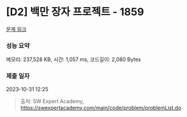 # [D2] 백만 장자 프로젝트 - 1859 

[문제 링크](https://swexpertacademy.com/main/code/problem/problemDetail.do?contestProbId=AV5LrsUaDxcDFAXc) 

### 성능 요약

메모리: 237,528 KB, 시간: 1,057 ms, 코드길이: 2,080 Bytes

### 제출 일자

2023-10-31 12:25



> 출처: SW Expert Academy, https://swexpertacademy.com/main/code/problem/problemList.do